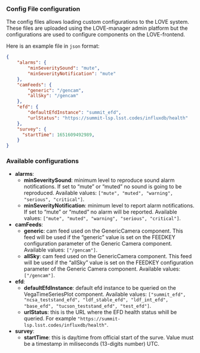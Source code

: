 ### Config File configuration

The config files allows loading custom configurations to the LOVE system. These files are uploaded using the LOVE-manager admin platform but the configurations are used to configure components on the LOVE-frontend.

Here is an example file in `json` format:

```json static
{
    "alarms": {
        "minSeveritySound": "mute",
        "minSeverityNotification": "mute"
    },
    "camFeeds": {
        "generic": "/gencam",
        "allSky": "/gencam"
    },
    "efd": {
        "defaultEfdInstance": "summit_efd",
        "urlStatus": "https://summit-lsp.lsst.codes/influxdb/health"
    },
    "survey": {
      "startTime": 1651609492989,
    }
}
```

### Available configurations
- **alarms**:
  - **minSeveritySound**: minimum level to reproduce sound alarm notifications. If set to “mute” or “muted” no sound is going to be reproduced. Available values: `["mute", "muted", "warning", "serious", "critical"]`.
  - **minSeverityNotification**: minimum level to report alarm notifications. If set to “mute” or “muted” no alarm will be reported. Available values: `["mute", "muted", "warning", "serious", "critical"]`.
- **camFeeds**:
  - **generic**: cam feed used on the GenericCamera component. This feed will be used if the “generic” value is set on the FEEDKEY configuration parameter of the Generic Camera component. Available values: `["/gencam"]`.
  - **allSky**: cam feed used on the GenericCamera component. This feed will be used if the “allSky” value is set on the FEEDKEY configuration parameter of the Generic Camera component. Available values: `["/gencam"]`.
- **efd**:
  - **defaultEfdInstance**: default efd instance to be queried on the VegaTimeSeriesPlot component. Available values: `["summit_efd", "ncsa_teststand_efd", "ldf_stable_efd", "ldf_int_efd", "base_efd", "tucson_teststand_efd", "test_efd"]`.
  - **urlStatus**: this is the URL where the EFD health status whill be queried. For example `"https://summit-lsp.lsst.codes/influxdb/health"`.
- **survey**:
  - **startTime**: this is day/time from official start of the surve. Value must be a timestamp in miliseconds (13-digits number) UTC.